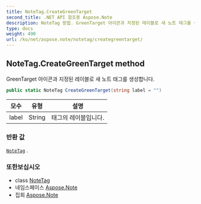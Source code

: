 ```yaml
---
title: NoteTag.CreateGreenTarget
second_title: .NET API 참조용 Aspose.Note
description: NoteTag 방법. GreenTarget 아이콘과 지정된 레이블로 새 노트 태그를 생성합니다.
type: docs
weight: 490
url: /ko/net/aspose.note/notetag/creategreentarget/
---
```

## NoteTag.CreateGreenTarget method

GreenTarget 아이콘과 지정된 레이블로 새 노트 태그를 생성합니다.

```csharp
public static NoteTag CreateGreenTarget(string label = "")
```

| 모수 | 유형 | 설명 |
| --- | --- | --- |
| label | String | 태그의 레이블입니다. |

### 반환 값

[`NoteTag`](../) .

### 또한보십시오

* class [NoteTag](../)
* 네임스페이스 [Aspose.Note](../../notetag/)
* 집회 [Aspose.Note](../../../)


